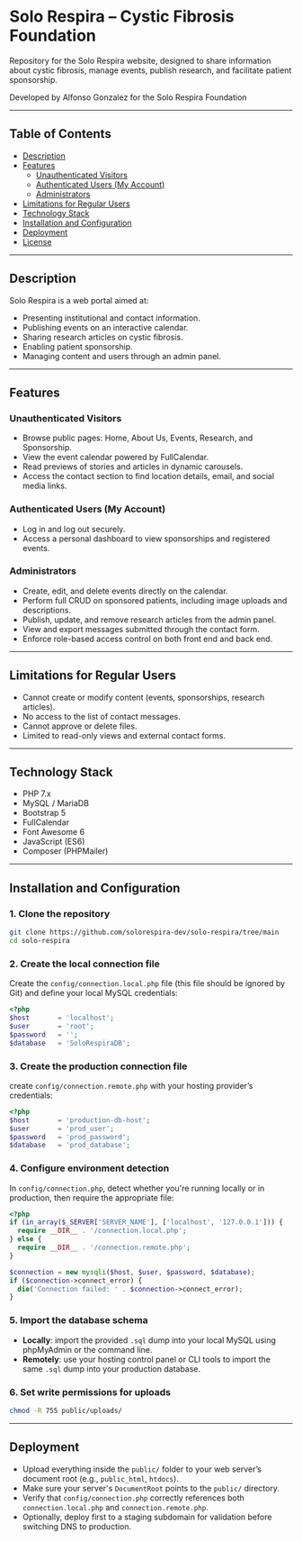 # Solo Respira – Cystic Fibrosis Foundation

Repository for the Solo Respira website, designed to share information about cystic fibrosis, manage events, publish research, and facilitate patient sponsorship.

Developed by Alfonso Gonzalez for the Solo Respira Foundation

---

## Table of Contents

- [Description](#description)
- [Features](#features)
  - [Unauthenticated Visitors](#unauthenticated-visitors)
  - [Authenticated Users (My Account)](#authenticated-users-my-account)
  - [Administrators](#administrators)
- [Limitations for Regular Users](#limitations-for-regular-users)
- [Technology Stack](#technology-stack)
- [Installation and Configuration](#installation-and-configuration)
- [Deployment](#deployment)
- [License](#license)

---

## Description

Solo Respira is a web portal aimed at:

- Presenting institutional and contact information.  
- Publishing events on an interactive calendar.  
- Sharing research articles on cystic fibrosis.  
- Enabling patient sponsorship.  
- Managing content and users through an admin panel.  

---

## Features

### Unauthenticated Visitors

- Browse public pages: Home, About Us, Events, Research, and Sponsorship.  
- View the event calendar powered by FullCalendar.  
- Read previews of stories and articles in dynamic carousels.  
- Access the contact section to find location details, email, and social media links.  

### Authenticated Users (My Account)

- Log in and log out securely.  
- Access a personal dashboard to view sponsorships and registered events.  

### Administrators

- Create, edit, and delete events directly on the calendar.  
- Perform full CRUD on sponsored patients, including image uploads and descriptions.  
- Publish, update, and remove research articles from the admin panel.  
- View and export messages submitted through the contact form.  
- Enforce role-based access control on both front end and back end.  

---

## Limitations for Regular Users

- Cannot create or modify content (events, sponsorships, research articles).  
- No access to the list of contact messages.  
- Cannot approve or delete files.  
- Limited to read-only views and external contact forms.  

---

## Technology Stack

- PHP 7.x  
- MySQL / MariaDB  
- Bootstrap 5  
- FullCalendar  
- Font Awesome 6  
- JavaScript (ES6)  
- Composer (PHPMailer)  

---

## Installation and Configuration

### 1. Clone the repository

```bash
git clone https://github.com/solorespira-dev/solo-respira/tree/main
cd solo-respira
```

### 2. Create the local connection file

Create the `config/connection.local.php` file (this file should be ignored by Git) and define your local MySQL credentials:

```php
<?php
$host       = 'localhost';
$user       = 'root';
$password   = '';
$database   = 'SoloRespiraDB';
```

### 3. Create the production connection file

create `config/connection.remote.php` with your hosting provider’s credentials:

```php
<?php
$host       = 'production-db-host';
$user       = 'prod_user';
$password   = 'prod_password';
$database   = 'prod_database';
```

### 4. Configure environment detection

In `config/connection.php`, detect whether you're running locally or in production, then require the appropriate file:

```php
<?php
if (in_array($_SERVER['SERVER_NAME'], ['localhost', '127.0.0.1'])) {
  require __DIR__ . '/connection.local.php';
} else {
  require __DIR__ . '/connection.remote.php';
}

$connection = new mysqli($host, $user, $password, $database);
if ($connection->connect_error) {
  die('Connection failed: ' . $connection->connect_error);
}
```

### 5. Import the database schema

* **Locally**: import the provided `.sql` dump into your local MySQL using phpMyAdmin or the command line.
* **Remotely**: use your hosting control panel or CLI tools to import the same `.sql` dump into your production database.

### 6. Set write permissions for uploads

```bash
chmod -R 755 public/uploads/
```

---

## Deployment

* Upload everything inside the `public/` folder to your web server’s document root (e.g., `public_html`, `htdocs`).
* Make sure your server's `DocumentRoot` points to the `public/` directory.
* Verify that `config/connection.php` correctly references both `connection.local.php` and `connection.remote.php`.
* Optionally, deploy first to a staging subdomain for validation before switching DNS to production.

